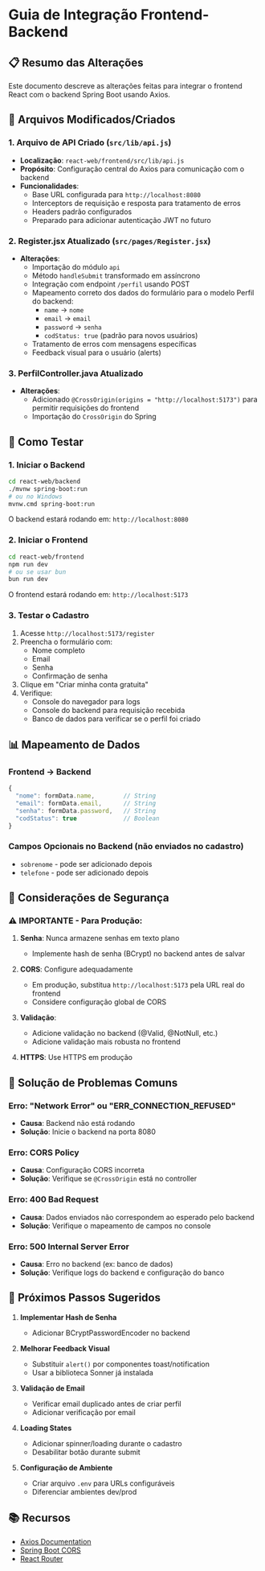 # Guia de Integração Frontend-Backend

## 📋 Resumo das Alterações

Este documento descreve as alterações feitas para integrar o frontend React com o backend Spring Boot usando Axios.

## 🔧 Arquivos Modificados/Criados

### 1. **Arquivo de API Criado** (`src/lib/api.js`)
- **Localização**: `react-web/frontend/src/lib/api.js`
- **Propósito**: Configuração central do Axios para comunicação com o backend
- **Funcionalidades**:
  - Base URL configurada para `http://localhost:8080`
  - Interceptors de requisição e resposta para tratamento de erros
  - Headers padrão configurados
  - Preparado para adicionar autenticação JWT no futuro

### 2. **Register.jsx Atualizado** (`src/pages/Register.jsx`)
- **Alterações**:
  - Importação do módulo `api` 
  - Método `handleSubmit` transformado em assíncrono
  - Integração com endpoint `/perfil` usando POST
  - Mapeamento correto dos dados do formulário para o modelo Perfil do backend:
    - `name` → `nome`
    - `email` → `email`
    - `password` → `senha`
    - `codStatus: true` (padrão para novos usuários)
  - Tratamento de erros com mensagens específicas
  - Feedback visual para o usuário (alerts)

### 3. **PerfilController.java Atualizado**
- **Alterações**:
  - Adicionado `@CrossOrigin(origins = "http://localhost:5173")` para permitir requisições do frontend
  - Importação do `CrossOrigin` do Spring

## 🚀 Como Testar

### 1. Iniciar o Backend
```bash
cd react-web/backend
./mvnw spring-boot:run
# ou no Windows
mvnw.cmd spring-boot:run
```
O backend estará rodando em: `http://localhost:8080`

### 2. Iniciar o Frontend
```bash
cd react-web/frontend
npm run dev
# ou se usar bun
bun run dev
```
O frontend estará rodando em: `http://localhost:5173`

### 3. Testar o Cadastro
1. Acesse `http://localhost:5173/register`
2. Preencha o formulário com:
   - Nome completo
   - Email
   - Senha
   - Confirmação de senha
3. Clique em "Criar minha conta gratuita"
4. Verifique:
   - Console do navegador para logs
   - Console do backend para requisição recebida
   - Banco de dados para verificar se o perfil foi criado

## 📊 Mapeamento de Dados

### Frontend → Backend
```javascript
{
  "nome": formData.name,        // String
  "email": formData.email,      // String
  "senha": formData.password,   // String
  "codStatus": true             // Boolean
}
```

### Campos Opcionais no Backend (não enviados no cadastro)
- `sobrenome` - pode ser adicionado depois
- `telefone` - pode ser adicionado depois

## 🔐 Considerações de Segurança

### ⚠️ IMPORTANTE - Para Produção:
1. **Senha**: Nunca armazene senhas em texto plano
   - Implemente hash de senha (BCrypt) no backend antes de salvar
   
2. **CORS**: Configure adequadamente
   - Em produção, substitua `http://localhost:5173` pela URL real do frontend
   - Considere configuração global de CORS

3. **Validação**: 
   - Adicione validação no backend (@Valid, @NotNull, etc.)
   - Adicione validação mais robusta no frontend

4. **HTTPS**: Use HTTPS em produção

## 🐛 Solução de Problemas Comuns

### Erro: "Network Error" ou "ERR_CONNECTION_REFUSED"
- **Causa**: Backend não está rodando
- **Solução**: Inicie o backend na porta 8080

### Erro: CORS Policy
- **Causa**: Configuração CORS incorreta
- **Solução**: Verifique se `@CrossOrigin` está no controller

### Erro: 400 Bad Request
- **Causa**: Dados enviados não correspondem ao esperado pelo backend
- **Solução**: Verifique o mapeamento de campos no console

### Erro: 500 Internal Server Error
- **Causa**: Erro no backend (ex: banco de dados)
- **Solução**: Verifique logs do backend e configuração do banco

## 📝 Próximos Passos Sugeridos

1. **Implementar Hash de Senha**
   - Adicionar BCryptPasswordEncoder no backend
   
2. **Melhorar Feedback Visual**
   - Substituir `alert()` por componentes toast/notification
   - Usar a biblioteca Sonner já instalada
   
3. **Validação de Email**
   - Verificar email duplicado antes de criar perfil
   - Adicionar verificação por email
   
4. **Loading States**
   - Adicionar spinner/loading durante o cadastro
   - Desabilitar botão durante submit

5. **Configuração de Ambiente**
   - Criar arquivo `.env` para URLs configuráveis
   - Diferenciar ambientes dev/prod

## 📚 Recursos

- [Axios Documentation](https://axios-http.com/docs/intro)
- [Spring Boot CORS](https://spring.io/guides/gs/rest-service-cors/)
- [React Router](https://reactrouter.com/)
